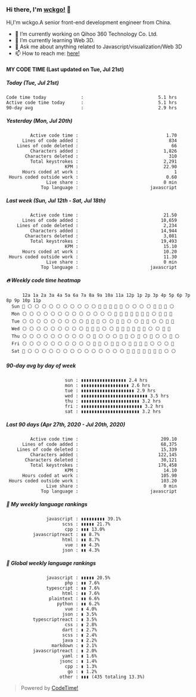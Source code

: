 ### Hi there, I'm [wckgo!](https://wckgo.top) 👋

Hi,I'm wckgo.A senior front-end development engineer from China.

- 🔭 I’m currently working on Qihoo 360 Technology Co. Ltd.
- 🌱 I’m currently learning Web 3D.
- 💬 Ask me about anything related to Javascript/visualization/Web 3D
- 📫 How to reach me: [here!](https://wckgo.top/about)

#### MY CODE TIME          (Last updated on Tue, Jul 21st)

##### Today (Tue, Jul 21st)

```
Code time today             :                            5.1 hrs
Active code time today      :                            5.1 hrs
90-day avg                  :                            2.9 hrs
```

##### Yesterday (Mon, Jul 20th)

```
         Active code time :                                 1.70
      Lines of code added :                                  834
    Lines of code deleted :                                   66
         Characters added :                                1,826
       Characters deleted :                                  310
         Total keystrokes :                                2,291
                      KPM :                                22.90
      Hours coded at work :                                    1
 Hours coded outside work :                                 0.60
               Live share :                                0 min
             Top language :                           javascript
```             

##### Last week (Sun, Jul 12th - Sat, Jul 18th)

```
         Active code time :                                21.50
      Lines of code added :                               10,659
    Lines of code deleted :                                2,234
         Characters added :                               14,944
       Characters deleted :                                3,081
         Total keystrokes :                               19,493
                      KPM :                                15.10
      Hours coded at work :                                10.20
 Hours coded outside work :                                11.30
               Live share :                                0 min
             Top language :                           javascript
```

#####  🔥 Weekly code time heatmap

```
      12a 1a 2a 3a 4a 5a 6a 7a 8a 9a 10a 11a 12p 1p 2p 3p 4p 5p 6p 7p 8p 9p 10p 11p 
  Sun 🔵 ⚪ ⚪ ⚪ ⚪ ⚪ ⚪ ⚪ ⚪ ⚪ ⚪ 🔵 🔵 🔵 🔵 🔵 ⚪ ⚪ ⚪ ⚪ 🔵 🔵 🔵 ⚪ 
  Mon ⚪ ⚪ ⚪ ⚪ ⚪ ⚪ ⚪ ⚪ ⚪ ⚪ ⚪ ⚪ ⚪ 🔵 🔵 🔵 🔵 🔵 🔵 🔵 ⚪ 🔵 🔵 🔵 
  Tue ⚪ ⚪ ⚪ ⚪ ⚪ ⚪ ⚪ ⚪ ⚪ 🔵 🔵 🔵 ⚪ ⚪ 🔵 🔵 ⚪ ⚪ 🔵 🔵 ⚪ ⚪ 🔵 🔵 
  Wed ⚪ ⚪ ⚪ ⚪ ⚪ ⚪ ⚪ ⚪ ⚪ 🔵 🔵 🔵 ⚪ ⚪ 🔵 🔵 🔵 🔵 🔵 🔵 ⚪ ⚪ 🔵 🔵 
  Thu ⚪ ⚪ ⚪ ⚪ ⚪ ⚪ ⚪ ⚪ ⚪ ⚪ 🔵 ⚪ ⚪ ⚪ 🔵 🔵 ⚪ 🔵 ⚪ 🔵 ⚪ ⚪ 🔵 ⚪ 
  Fri ⚪ ⚪ ⚪ ⚪ ⚪ ⚪ ⚪ ⚪ ⚪ ⚪ 🔵 🔵 ⚪ 🔵 🔵 ⚪ 🔵 🔵 🔵 🔵 ⚪ ⚪ ⚪ 🔵 
  Sat 🔵 ⚪ ⚪ ⚪ ⚪ ⚪ ⚪ ⚪ ⚪ ⚪ ⚪ ⚪ ⚪ ⚪ ⚪ 🔵 🔵 🔵 🔵 🔵 🔵 🔵 ⚪ ⚪ 
```  

##### 90-day avg by day of week

```
                      sun : ▮▮▮▮▮▮▮▮▮▮▮▮▮▮▮▮▮ 2.4 hrs
                      mon : ▮▮▮▮▮▮▮▮▮▮▮▮▮▮▮▮▮▮ 2.6 hrs
                      tue : ▮▮▮▮▮▮▮▮▮▮▮▮▮▮▮▮▮▮▮▮ 2.9 hrs
                      wed : ▮▮▮▮▮▮▮▮▮▮▮▮▮▮▮▮▮▮▮▮▮▮▮▮▮ 3.5 hrs
                      thu : ▮▮▮▮▮▮▮▮▮▮▮▮▮▮▮▮▮▮▮▮▮▮ 3.2 hrs
                      fri : ▮▮▮▮▮▮▮▮▮▮▮▮▮▮▮▮▮▮▮▮▮▮▮ 3.2 hrs
                      sat : ▮▮▮▮▮▮▮▮▮▮▮▮▮▮▮▮▮▮▮▮▮▮ 3.2 hrs
```

##### Last 90 days (Apr 27th, 2020 - Jul 20th, 2020)

```
         Active code time :                               209.10
      Lines of code added :                               68,375
    Lines of code deleted :                               15,339
         Characters added :                              122,145
       Characters deleted :                               30,121
         Total keystrokes :                              176,458
                      KPM :                                14.10
      Hours coded at work :                               105.90
 Hours coded outside work :                               103.20
               Live share :                                0 min
             Top language :                           javascript
```

##### 🐲 My weekly language rankings

```
               javascript : ▮▮▮▮▮▮▮▮▮ 39.1%
                     scss : ▮▮▮▮▮ 21.7%
                      cpp : ▮▮▮ 13.0%
          javascriptreact : ▮▮ 8.7%
                     html : ▮▮ 8.7%
                      vue : ▮▮ 4.3%
                     json : ▮▮ 4.3%
```

##### 🐲 Global weekly language rankings

```
               javascript : ▮▮▮▮▮ 20.5%
                      php : ▮▮ 7.6%
               typescript : ▮▮ 7.6%
                     html : ▮▮ 7.6%
                plaintext : ▮▮ 6.6%
                   python : ▮▮ 6.2%
                      vue : ▮ 4.0%
                     json : ▮ 3.5%
          typescriptreact : ▮ 3.5%
                      css : ▮ 2.8%
                     dart : ▮ 2.7%
                     scss : ▮ 2.4%
                     java : ▮ 2.2%
                 markdown : ▮ 2.1%
          javascriptreact : ▮ 2.0%
                     yaml : ▮ 1.6%
                    jsonc : ▮ 1.4%
                      cpp : ▮ 1.3%
                       go : ▮ 1.2%
                    other : ▮▮▮ (435 totaling 13.3%)
```

> Powered by [CodeTime!](https://www.software.com/code-time)
